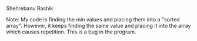 Shehrebanu Rashik

Note: My code is finding the min values and placing them into a "sorted array". However, it keeps finding the same value and placing it into the array which causes repetition. This is a bug in the program.